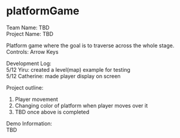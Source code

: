 # platformGame

Team Name: TBD  
Project Name: TBD  

Platform game where the goal is to traverse across the whole stage.   
Controls: Arrow Keys   

Development Log:  
5/12 Yiru: created a level(map) example for testing  
5/12 Catherine: made player display on screen

Project outline:  
1. Player movement  
2. Changing color of platform when player moves over it  
3. TBD once above is completed  

Demo Information:  
TBD 

